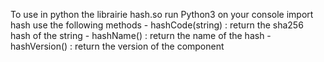 To use in python the librairie hash.so
	run Python3 on your console
	import hash
	use the following methods
		- hashCode(string) : return the sha256 hash of the string
		- hashName() : return the name of the hash
		- hashVersion()  : return the version of the component
